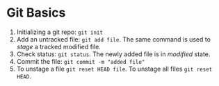 # Git Basics

1. Initializing a git repo: `git init`
2. Add an untracked file: `git add file`. The same command is used to *stage* a tracked modified file. 
3. Check status: `git status`. The newly added file is in *modified* state.
4. Commit the file: `git commit -m "added file"`
5. To unstage a file `git reset HEAD file`. To unstage all files `git reset HEAD`.